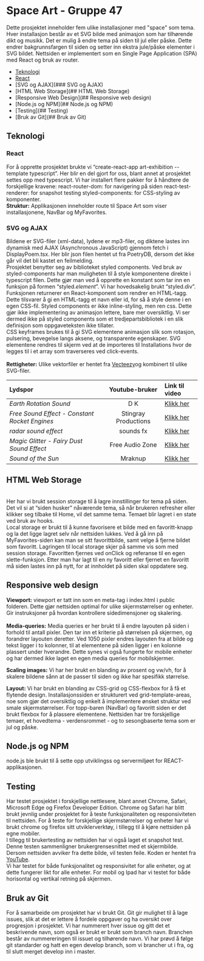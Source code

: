 # Space Art - Gruppe 47
Dette prosjektet inneholder fem ulike installasjoner med "space" som tema. Hver installasjon består av et SVG bilde med animasjon som har tilhørende dikt og musikk. Det er mulig å endre tema på siden til jul eller påske. Dette endrer bakgrunnsfargen til siden og setter inn ekstra jule/påske elementer i SVG bildet. Nettsiden er implementert som en Single Page Application (SPA) med React og bruk av router.
- [Teknologi](#teknologi)
- [React](#react)
- [SVG og AJAX](### SVG og AJAX)
- [HTML Web Storage](## HTML Web Storage)
- [Responsive Web Design](## Responsive web design)
- [Node.js og NPM](## Node.js og NPM)
- [Testing](## Testing)
- [Bruk av Git](## Bruk av Git)

## Teknologi

### React
For å opprette prosjektet brukte vi “create-react-app art-exhibition --template typescript”. Her blir en del gjort for oss, blant annet at prosjektet settes opp med typescript. Vi har installert flere pakker for å håndtere de forskjellige kravene:
react-router-dom: for navigering på siden
react-test-renderer: for snapshot testing
styled-components: for CSS-styling av komponenter.
<br>
**Struktur:**
Applikasjonen inneholder route til Space Art som viser installasjonene, NavBar og MyFavorites. 
 

### SVG og AJAX

Bildene er SVG-filer (xml-data), lydene er mp3-filer, og diktene lastes inn dynamisk med AJAX (Asynchronous JavaScript) gjennom fetch i DisplayPoem.tsx. Her blir json filen hentet ut fra PoetryDB, dersom det ikke går vil det bli kastet en feilmelding.
<br>
Prosjektet benytter seg av biblioteket styled components. Ved bruk av styled-components har man muligheten til å style komponentene direkte i typescript filen. Dette gjør man ved å opprette en konstant som tar inn en funksjon på formen “styled.*element*”. Vi har hovedsakelig brukt “styled.div”. Funksjonen returnerer en React-komponent som rendrer en HTML-tagg. Dette tilsvarer å gi en HTML-tagg et navn eller id, for så å style denne i en egen CSS-fil. Styled components er ikke inline-styling, men ren css.	Dette gjør ikke implementering av animasjon lettere, bare mer oversiktlig. Vi ser dermed ikke på styled components som et tredjepartsbibliotek i en slik definisjon som oppgaveteksten ikke tillater. 
<br>
CSS keyframes brukes til å gi SVG elementene animasjon slik som rotasjon, pulsering, bevegelse langs aksene, og transparente egenskaper. SVG elementene rendres til skjerm ved at de importeres til Installations hvor de legges til i et array som traverseres ved click-events. 
<br>
<br>
**Rettigheter:**
Ulike vektorfiler er hentet fra [Vecteezy](https://www.vecteezy.com/)og kombinert til ulike SVG-filer. 
<br>

Lydspor | Youtube-bruker | Link til video
:--- | :---: | :---
*Earth Rotation Sound* | D K | [Klikk her](https://www.youtube.com/watch?v=JEzq1I94gZA&t=25s)
*Free Sound Effect - Constant Rocket Engines* | Stingray Productions | [Klikk her](https://www.youtube.com/watch?v=MZwsO6H_FYo)
*radar sound effect* | sounds fx | [Klikk her](https://www.youtube.com/watch?v=_YFXdDppLw0)
*Magic Glitter - Fairy Dust Sound Effect* | Free Audio Zone | [Klikk her](https://www.youtube.com/watch?v=Yu62II1h43E)
*Sound of the Sun* | Mraknup | [Klikk her](https://www.youtube.com/watch?v=ZZQcLJjpdrI)
 

## HTML Web Storage

<br>
Her har vi brukt session storage til å lagre innstillinger for tema på siden. Det vil si at “siden husker” nåværende tema, så når brukeren refresher eller klikker seg tilbake til Home, vil det samme tema.  Temaet blir lagret i en state ved bruk av hooks.
<br>
Local storage er brukt til å kunne favorisere et bilde med en favoritt-knapp og la det ligge lagret selv når nettsiden lukkes. Ved å gå inn på MyFavorites-siden kan man se sitt favorittbilde, samt velge å fjerne bildet som favoritt. Lagringen til local storage skjer på samme vis som med session storage. Favoritten fjernes ved onClick og referanse til en egen slette-funksjon. Etter man har lagt til en ny favoritt eller fjernet en favoritt må siden lastes inn på nytt, for at innholdet på siden skal oppdatere seg. 
 
## Responsive web design

**Viewport:** viewport er tatt inn som en meta-tag i index.html i public folderen. Dette gjør nettsiden optimal for ulike skjermstørrelser og enheter. Gir instruksjoner på hvordan kontrollere sidedimensjoner og skalering.  
 <br>
**Media-queries:** Media queries er her brukt til å endre layouten på siden i forhold til antall pixler. Den tar inn et kriterie på størrelsen på skjermen, og forandrer layouten deretter. Ved 1050 pixler endres layouten fra at bilde og tekst ligger i to kolonner, til at elementene på siden ligger i en kolonne plassert under hverandre. Dette synes vi også fungerte for mobile enheter og har dermed ikke laget en egen media queries for mobilskjermer.
<br> 
 
**Scaling images:** Vi har her brukt en blanding av prosent og vw/vh, for å skalere bildene sånn at de passer til siden og ikke har spesifikk størrelse. 
<br>
 
**Layout:** Vi har brukt en blanding av CSS-grid og CSS-flexbox for å få et flytende design. Installasjonssiden er strukturert ved grid-template-areas, noe som gjør det oversiktlig og enkelt å implementere ønsket struktur ved smale skjermstørrelser. For topp-baren (NavBar) og favoritt siden er det brukt flexbox for å plassere elementene. Nettsiden har tre forskjellige temaer, et hovedtema - verdensrommet - og to sesongbaserte tema som er jul og påske.
 <br>
## Node.js og NPM
node.js ble brukt til å sette opp utviklingss og servermiljøet for REACT-applikasjonen. 
 <br>
## Testing
Har testet prosjektet i forskjellige nettlesere, blant annet Chrome, Safari, Microsoft Edge og Firefox Developer Edition. Chrome og Safari har blitt brukt jevnlig under prosjektet for å teste funksjonaliteten og responsiviteten til nettsiden. For å teste for forskjellige skjermstørrelser og enheter har vi brukt chrome og firefox sitt utviklerverktøy, i tillegg til å kjøre nettsiden på egne mobiler. 
<br>
I tillegg til brukertesting av nettsiden har vi også laget et snapshot test. Denne testen sammenligner brukergrensesnittet med et skjermbilde. Dersom nettsiden avviker fra dette bilde, vil testen feile. Koden er hentet fra [YouTube](https://www.youtube.com/watch?v=KT4dFLrlS7A&ab_channel=phpstepbystep).
<br>
Vi har testet for både funksjonalitet og responsivitet for alle enheter, og at dette fungerer likt for alle enheter. 
For mobil og Ipad har vi testet for både horisontal og vertikal retning på skjermen. 
<br> 
 
## Bruk av Git
For å samarbeide om prosjektet har vi brukt Git. Git gir mulighet til å lage issues, slik at det er lettere å fordele oppgaver og ha oversikt over progresjon i prosjektet. Vi har nummerert hver issue og gitt det et beskrivende navn, som også er brukt er brukt som branch navn. Branchen består av nummereringen til issuet og tilhørende navn. Vi har prøvd å følge git standarder og hatt en egen develop branch, som vi brancher ut i fra, og til slutt merget develop inn i master. 
